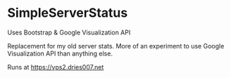 # SimpleServerStatus
Uses Bootstrap & Google Visualization API

Replacement for my old server stats. More of an experiment to use Google Visualization API than anything else.

Runs at https://vps2.dries007.net
